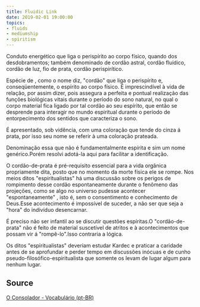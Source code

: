 ```yaml
---
title: Fluidic Link
date: 2019-02-01 19:00:00
topics:
- fluids
- mediumship
- spiritism
---
```


Conduto energético que liga o perispírito ao corpo físico, quando dos
desdobramentos; também denominado de cordão astral, cordão fluídico, cordão de
luz, fio de prata, cordão perispirítico.

Espécie de , como o nome diz, "cordão" que liga o perispírito e,
conseqüentemente, o espírito ao corpo físico.  É imprescindível à vida de
relação, por assim dizer, pois assegura a perfeita e pontual realização das
funções biológicas vitais durante o período do sono natural, no qual o corpo
material fica ligado por tal cordão ao seu espírito, que então se desprende
para interagir no mundo espiritual durante o período de entorpecimento dos
sentidos que caracteriza o sono.

É apresentado, sob vidência, com uma coloração que tende do cinza á prata, por
isso seu nome se referir à uma coloração prateada.

Denominação essa que não é fundamentalmente espírita e sim um nome
genérico.Porém resolvi adotá-la aqui para facilitar a identificação.

O cordão-de-prata é pré-requisito essencial para a vida orgânica propriamente
dita, posto que no momento da morte física ele se rompe. Nos meios ditos
"espiritualistas" há uma discussão sobre os perigos de rompimento desse cordão
espontaneamente durante o fenômeno das projeções, como se algo no universo
pudesse acontecer "espontaneamente" , isto é, sem o consentimento e
conhecimento de Deus.Esse acontecimento é impossível de suceder, a não ser que
seja a "hora" do indivíduo desencarnar.

É preciso não ser infantil ao se discutir questões espíritas.O
"cordão-de-prata" não é feito de material suscetível de atritos e à
acontecimentos que possam vir á "rompê-lo".Isso contraria a lógica.

Os ditos "espiritualistas" deveriam estudar Kardec e praticar a caridade antes
de se aprofundar e perder tempo em discussões inócuas e de cunho
pseudo-filosófico-espiritualista que somente os levam de lugar algum para
nenhum lugar. 

## Source
[O Consolador - Vocabulário (pt-BR)](http://www.oconsolador.com.br/linkfixo/vocabulario/principal.html)


